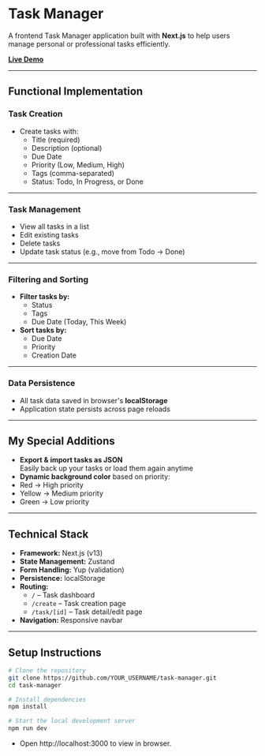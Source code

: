 # Task Manager

A frontend Task Manager application built with **Next.js** to help users manage personal or professional tasks efficiently.

[**Live Demo**](https://task-manager-iykixxvbg-sai-dheerajs-projects-4c4bb25e.vercel.app)

---

## **Functional Implementation**

###  **Task Creation**
- Create tasks with:
  - Title (required)
  - Description (optional)
  - Due Date
  - Priority (Low, Medium, High)
  - Tags (comma-separated)
  - Status: Todo, In Progress, or Done

---

###  **Task Management**
- View all tasks in a list
- Edit existing tasks
- Delete tasks
- Update task status (e.g., move from Todo → Done)

---

### **Filtering and Sorting**
- **Filter tasks by:**
  - Status
  - Tags
  - Due Date (Today, This Week)
- **Sort tasks by:**
  - Due Date
  - Priority
  - Creation Date

---

### **Data Persistence**
- All task data saved in browser's **localStorage**
- Application state persists across page reloads

---

## **My Special Additions**
- **Export & import tasks as JSON**  
  Easily back up your tasks or load them again anytime
-  **Dynamic background color** based on priority:
  - Red → High priority
  - Yellow → Medium priority
  - Green → Low priority

---

## **Technical Stack**
- **Framework:** Next.js (v13)
- **State Management:** Zustand
- **Form Handling:** Yup (validation)
- **Persistence:** localStorage
- **Routing:**
  - `/` – Task dashboard
  - `/create` – Task creation page
  - `/task/[id]` – Task detail/edit page
- **Navigation:** Responsive navbar

---

##  **Setup Instructions**

```bash
# Clone the repository
git clone https://github.com/YOUR_USERNAME/task-manager.git
cd task-manager

# Install dependencies 
npm install

# Start the local development server
npm run dev
```
- Open http://localhost:3000 to view in browser.
